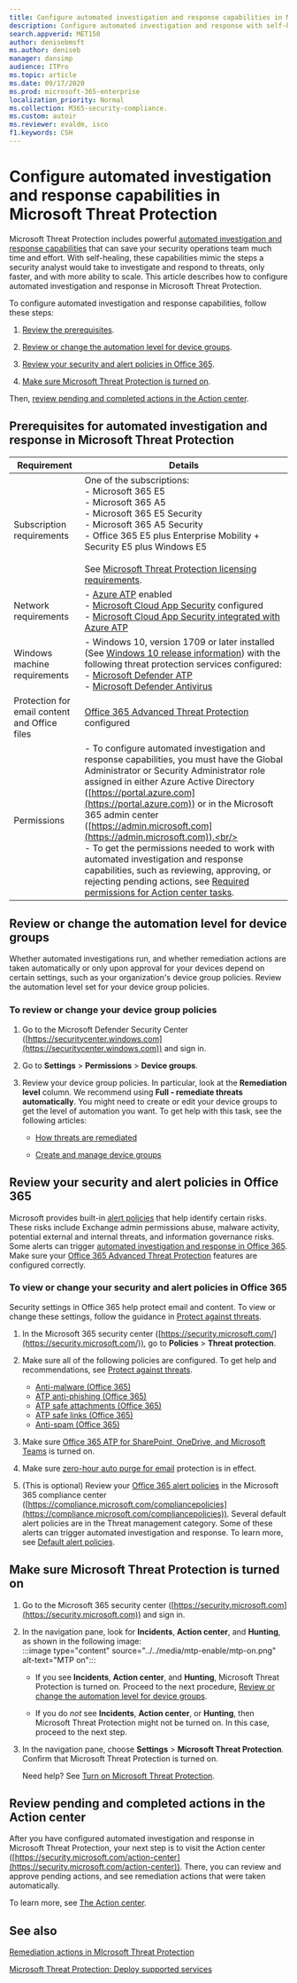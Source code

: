 ```yaml
---
title: Configure automated investigation and response capabilities in Microsoft Threat Protection
description: Configure automated investigation and response with self-healing in Microsoft Threat Protection
search.appverid: MET150  
author: denisebmsft
ms.author: deniseb
manager: dansimp 
audience: ITPro
ms.topic: article
ms.date: 09/17/2020 
ms.prod: microsoft-365-enterprise
localization_priority: Normal
ms.collection: M365-security-compliance.
ms.custom: autoir
ms.reviewer: evaldm, isco
f1.keywords: CSH 
---
```


# Configure automated investigation and response capabilities in Microsoft Threat Protection

Microsoft Threat Protection includes powerful [automated investigation and response capabilities](mtp-autoir.md) that can save your security operations team much time and effort. With self-healing, these capabilities mimic the steps a security analyst would take to investigate and respond to threats, only faster, and with more ability to scale. This article describes how to configure automated investigation and response in Microsoft Threat Protection.

To configure automated investigation and response capabilities, follow these steps:

1. [Review the prerequisites](#prerequisites-for-automated-investigation-and-response-in-microsoft-threat-protection).

2. [Review or change the automation level for device groups](#review-or-change-the-automation-level-for-device-groups).

3. [Review your security and alert policies in Office 365](#review-your-security-and-alert-policies-in-office-365).
 
4. [Make sure Microsoft Threat Protection is turned on](#make-sure-microsoft-threat-protection-is-turned-on).

Then, [review pending and completed actions in the Action center](#review-pending-and-completed-actions-in-the-action-center). 


## Prerequisites for automated investigation and response in Microsoft Threat Protection

|Requirement |Details |
|--|--|
|Subscription requirements |One of the  subscriptions: <br/>- Microsoft 365 E5 <br/>- Microsoft 365 A5 <br/>- Microsoft 365 E5 Security<br/>- Microsoft 365 A5 Security<br/>- Office 365 E5 plus Enterprise Mobility + Security E5 plus Windows E5<br/><br/>See [Microsoft Threat Protection licensing requirements](https://docs.microsoft.com/microsoft-365/security/mtp/prerequisites?#licensing-requirements).|
|Network requirements |- [Azure ATP](https://docs.microsoft.com/azure-advanced-threat-protection/what-is-atp) enabled<br/>- [Microsoft Cloud App Security](https://docs.microsoft.com/cloud-app-security/what-is-cloud-app-security) configured<br/>- [Microsoft Cloud App Security integrated with Azure ATP](https://docs.microsoft.com/cloud-app-security/aatp-integration) |
|Windows machine requirements |- Windows 10, version 1709 or later installed (See [Windows 10 release information](https://docs.microsoft.com/windows/release-information/)) with the following threat protection services configured:<br/>- [Microsoft Defender ATP](https://docs.microsoft.com/windows/security/threat-protection/microsoft-defender-atp/configure-endpoints) <br/>- [Microsoft Defender Antivirus](https://docs.microsoft.com/windows/security/threat-protection/windows-defender-antivirus/configure-windows-defender-antivirus-features) |
|Protection for email content and Office files |[Office 365 Advanced Threat Protection](https://docs.microsoft.com/microsoft-365/security/office-365-security/office-365-atp#configure-atp-policies) configured |
|Permissions |- To configure automated investigation and response capabilities, you must have the Global Administrator or Security Administrator role assigned in either Azure Active Directory ([https://portal.azure.com](https://portal.azure.com)) or in the Microsoft 365 admin center ([https://admin.microsoft.com](https://admin.microsoft.com)).<br/><br/>- To get the permissions needed to work with automated investigation and response capabilities, such as reviewing, approving, or rejecting pending actions, see [Required permissions for Action center tasks](mtp-action-center.md#required-permissions-for-action-center-tasks). |

## Review or change the automation level for device groups

Whether automated investigations run, and whether remediation actions are taken automatically or only upon approval for your devices depend on certain settings, such as your organization's device group policies. Review the automation level set for your device group policies.

### To review or change your device group policies

1. Go to the Microsoft Defender Security Center ([https://securitycenter.windows.com](https://securitycenter.windows.com)) and sign in.

2. Go to **Settings** > **Permissions** > **Device groups**. 

3. Review your device group policies. In particular, look at the **Remediation level** column. We recommend using **Full - remediate threats automatically**.  You might need to create or edit your device groups to get the level of automation you want. To get help with this task, see the following articles:

   - [How threats are remediated](https://docs.microsoft.com/windows/security/threat-protection/microsoft-defender-atp/automated-investigations#how-threats-are-remediated)
   
   - [Create and manage device groups](https://docs.microsoft.com/windows/security/threat-protection/microsoft-defender-atp/machine-groups) 

## Review your security and alert policies in Office 365

Microsoft provides built-in [alert policies](https://docs.microsoft.com/microsoft-365/compliance/alert-policies) that help identify certain risks. These risks include Exchange admin permissions abuse, malware activity, potential external and internal threats, and information governance risks. Some alerts can trigger [automated investigation and response in Office 365](https://docs.microsoft.com/microsoft-365/security/office-365-security/office-365-air). Make sure your [Office 365 Advanced Threat Protection](https://docs.microsoft.com/microsoft-365/security/office-365-security/office-365-atp) features are configured correctly.

### To view or change your security and alert policies in Office 365

Security settings in Office 365 help protect email and content. To view or change these settings, follow the guidance in [Protect against threats](https://docs.microsoft.com/microsoft-365/security/office-365-security/protect-against-threats).

1. In the Microsoft 365 security center ([https://security.microsoft.com/](https://security.microsoft.com/)), go to **Policies** > **Threat protection**.

2. Make sure all of the following policies are configured. To get help and recommendations, see [Protect against threats](https://docs.microsoft.com/microsoft-365/security/office-365-security/protect-against-threats).

   - [Anti-malware (Office 365)](https://docs.microsoft.com/microsoft-365/security/office-365-security/protect-against-threats#part-1---anti-malware-protection)
   - [ATP anti-phishing (Office 365)](https://docs.microsoft.com/microsoft-365/security/office-365-security/protect-against-threats#part-2---anti-phishing-protection)
   - [ATP safe attachments (Office 365)](https://docs.microsoft.com/microsoft-365/security/office-365-security/protect-against-threats#atp-safe-attachments-policies)
   - [ATP safe links (Office 365)](https://docs.microsoft.com/microsoft-365/security/office-365-security/protect-against-threats#atp-safe-links-policies)
   - [Anti-spam (Office 365)](https://docs.microsoft.com/microsoft-365/security/office-365-security/protect-against-threats#part-3---anti-spam-protection) 

4. Make sure [Office 365 ATP for SharePoint, OneDrive, and Microsoft Teams](https://docs.microsoft.com/microsoft-365/security/office-365-security/protect-against-threats#part-5---turn-on-atp-for-sharepoint-onedrive-and-microsoft-teams-workloads) is turned on.

5. Make sure [zero-hour auto purge for email](https://docs.microsoft.com/microsoft-365/security/office-365-security/protect-against-threats#zero-hour-auto-purge-for-email-in-eop) protection is in effect. 

8. (This is optional) Review your [Office 365 alert policies](https://docs.microsoft.com/microsoft-365/compliance/alert-policies) in the Microsoft 365 compliance center ([https://compliance.microsoft.com/compliancepolicies](https://compliance.microsoft.com/compliancepolicies)). Several default alert policies are in the Threat management category. Some of these alerts can trigger automated investigation and response. To learn more, see [Default alert policies](https://docs.microsoft.com/microsoft-365/compliance/alert-policies?#default-alert-policies).
 
## Make sure Microsoft Threat Protection is turned on

1. Go to the Microsoft 365 security center ([https://security.microsoft.com](https://security.microsoft.com)) and sign in.

2. In the navigation pane, look for **Incidents**, **Action center**, and **Hunting**, as shown in the following image:<br/> :::image type="content" source="../../media/mtp-enable/mtp-on.png" alt-text="MTP on":::

   - If you see **Incidents**, **Action center**, and **Hunting**, Microsoft Threat Protection is turned on. Proceed to the next procedure, [Review or change the automation level for device groups](#review-or-change-the-automation-level-for-device-groups).

   - If you do *not* see **Incidents**, **Action center**, or **Hunting**, then Microsoft Threat Protection might not be turned on. In this case, proceed to the next step.

3. In the navigation pane, choose **Settings** > **Microsoft Threat Protection**. Confirm that Microsoft Threat Protection is turned on. 

   Need help? See [Turn on Microsoft Threat Protection](https://docs.microsoft.com/microsoft-365/security/mtp/mtp-enable).

## Review pending and completed actions in the Action center

After you have configured automated investigation and response in Microsoft Threat Protection, your next step is to visit the Action center ([https://security.microsoft.com/action-center](https://security.microsoft.com/action-center)). There, you can review and approve pending actions, and see remediation actions that were taken automatically.

To learn more, see [The Action center](mtp-action-center.md).

## See also

[Remediation actions in MIcrosoft Threat Protection](https://docs.microsoft.com/microsoft-365/security/mtp/mtp-remediation-actions)

[Microsoft Threat Protection: Deploy supported services](https://docs.microsoft.com/microsoft-365/security/mtp/deploy-supported-services)